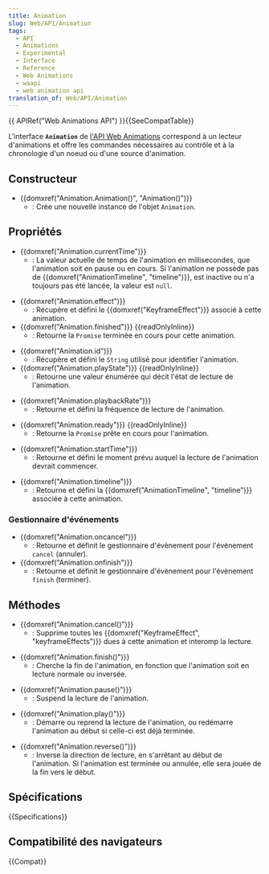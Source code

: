 ```yaml
---
title: Animation
slug: Web/API/Animation
tags:
  - API
  - Animations
  - Experimental
  - Interface
  - Reference
  - Web Animations
  - waapi
  - web animation api
translation_of: Web/API/Animation
---
```

{{ APIRef("Web Animations API") }}{{SeeCompatTable}}

L'interface **`Animation`** de [l'API Web Animations](/fr/docs/Web/API/Web_Animations_API) correspond à un lecteur d'animations et offre les commandes nécessaires au contrôle et à la chronologie d'un noeud ou d'une source d'animation.

## Constructeur

- {{domxref("Animation.Animation()", "Animation()")}}
  - : Crée une nouvelle instance de l'objet `Animation`.

## Propriétés

- {{domxref("Animation.currentTime")}}
  - : La valeur actuelle de temps de l'animation en millisecondes, que l'animation soit en pause ou en cours. Si l'animation ne possède pas de {{domxref("AnimationTimeline", "timeline")}}, est inactive ou n'a toujours pas été lancée, la valeur est `null`.

<!---->

- {{domxref("Animation.effect")}}
  - : Récupère et défini le {{domxref("KeyframeEffect")}} associé à cette animation.
- {{domxref("Animation.finished")}} {{readOnlyInline}}
  - : Retourne la `Promise` terminée en cours pour cette animation.

<!---->

- {{domxref("Animation.id")}}
  - : Récupère et défini le `String` utilisé pour identifier l'animation.
- {{domxref("Animation.playState")}} {{readOnlyInline}}
  - : Retourne une valeur énumérée qui décit l'état de lecture de l'animation.

<!---->

- {{domxref("Animation.playbackRate")}}
  - : Retourne et défini la fréquence de lecture de l'animation.

<!---->

- {{domxref("Animation.ready")}} {{readOnlyInline}}
  - : Retourne la `Promise` prête en cours pour l'animation.

<!---->

- {{domxref("Animation.startTime")}}
  - : Retourne et défini le moment prévu auquel la lecture de l'animation devrait commencer.

<!---->

- {{domxref("Animation.timeline")}}
  - : Retourne et défini la {{domxref("AnimationTimeline", "timeline")}} associée à cette animation.

### Gestionnaire d'événements

- {{domxref("Animation.oncancel")}}
  - : Retourne et définit le gestionnaire d'évènement pour l'évènement `cancel` (annuler).
- {{domxref("Animation.onfinish")}}
  - : Retourne et définit le gestionnaire d'évènement pour l'évènement `finish` (terminer).

## Méthodes

- {{domxref("Animation.cancel()")}}
  - : Supprime toutes les {{domxref("KeyframeEffect", "keyframeEffects")}} dues à cette animation et interomp la lecture.

<!---->

- {{domxref("Animation.finish()")}}
  - : Cherche la fin de l'animation, en fonction que l'animation soit en lecture normale ou inversée.

<!---->

- {{domxref("Animation.pause()")}}
  - : Suspend la lecture de l'animation.

<!---->

- {{domxref("Animation.play()")}}
  - : Démarre ou reprend la lecture de l'animation, ou redémarre l'animation au début si celle-ci est déjà terminée.

<!---->

- {{domxref("Animation.reverse()")}}
  - : Inverse la direction de lecture, en s'arrêtant au début de l'animation. Si l'animation est terminée ou annulée, elle sera jouée de la fin vers le début.

## Spécifications

{{Specifications}}

## Compatibilité des navigateurs

{{Compat}}
